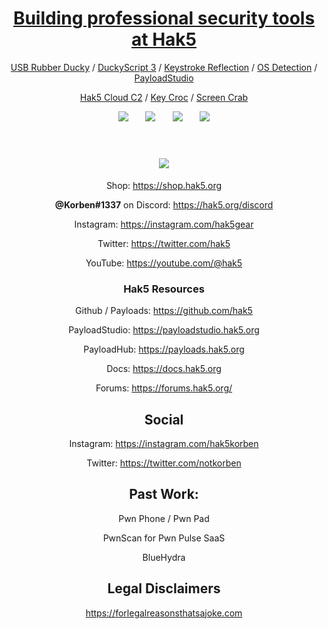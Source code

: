 
<div align="center">

# [Building professional security tools at Hak5 ](https://shop.hak5.org/)




[USB Rubber Ducky](https://www.youtube.com/watch?v=meNlOrdQJFo) / [DuckyScript 3](https://docs.hak5.org/hak5-usb-rubber-ducky/) / [Keystroke Reflection](https://shop.hak5.org/pages/keystroke-reflection) / [OS Detection](https://www.youtube.com/watch?v=hFfo1TdY9hU) / [PayloadStudio](https://shop.hak5.org/products/payload-studio-pro)
  
[Hak5 Cloud C2](https://shop.hak5.org/products/c2) / [Key Croc](https://shop.hak5.org/products/key-croc) / [Screen Crab](https://shop.hak5.org/products/screen-crab)

<a href="https://hak5.org/discord"><img src="https://img.shields.io/discord/506629366659153951?label=Hak5%20Discord&style=for-the-badge"></a>
&nbsp;&nbsp;&nbsp;&nbsp;&nbsp;
<a href="https://youtube.com/hak5"><img src="https://img.shields.io/youtube/channel/views/UC3s0BtrBJpwNDaflRSoiieQ?label=YouTube%20Views&style=for-the-badge"/></a>
&nbsp;&nbsp;&nbsp;&nbsp;&nbsp;
<a href="https://youtube.com/hak5"><img src="https://img.shields.io/youtube/channel/subscribers/UC3s0BtrBJpwNDaflRSoiieQ?style=for-the-badge"/></a>
&nbsp;&nbsp;&nbsp;&nbsp;&nbsp;
<a href="https://twitter.com/hak5"><img src="https://img.shields.io/badge/follow-%40hak5-1DA1F2?logo=twitter&style=for-the-badge"/></a>
<br/><br/>



<h1><a href="https://shop.hak5.org"><img src="https://cdn.shopify.com/s/files/1/0068/2142/files/logo1_hak5_410x.png?v=1613786565"/></a></h1>

Shop: https://shop.hak5.org

**@Korben#1337** on Discord: https://hak5.org/discord
 

Instagram: https://instagram.com/hak5gear

Twitter: https://twitter.com/hak5

YouTube: https://youtube.com/@hak5

### Hak5 Resources

Github / Payloads: https://github.com/hak5

PayloadStudio: https://payloadstudio.hak5.org

PayloadHub: https://payloads.hak5.org

Docs: https://docs.hak5.org

Forums: https://forums.hak5.org/



## Social
Instagram: https://instagram.com/hak5korben

Twitter: https://twitter.com/notkorben




## Past Work:
Pwn Phone / Pwn Pad
  
PwnScan for Pwn Pulse SaaS
  
BlueHydra


## Legal Disclaimers

https://forlegalreasonsthatsajoke.com
